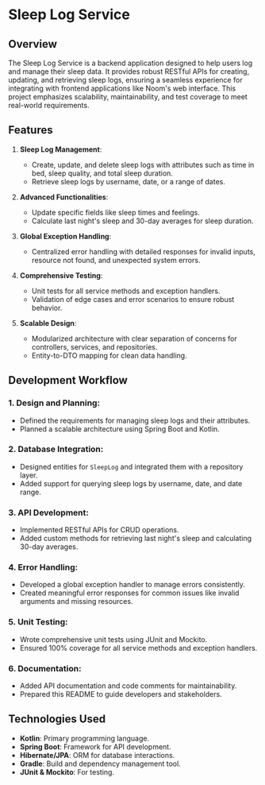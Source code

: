 # Sleep Log Service

## Overview
The Sleep Log Service is a backend application designed to help users log and manage their sleep data. It provides robust RESTful APIs for creating, updating, and retrieving sleep logs, ensuring a seamless experience for integrating with frontend applications like Noom's web interface. This project emphasizes scalability, maintainability, and test coverage to meet real-world requirements.

## Features
1. **Sleep Log Management**:
    - Create, update, and delete sleep logs with attributes such as time in bed, sleep quality, and total sleep duration.
    - Retrieve sleep logs by username, date, or a range of dates.

2. **Advanced Functionalities**:
    - Update specific fields like sleep times and feelings.
    - Calculate last night's sleep and 30-day averages for sleep duration.

3. **Global Exception Handling**:
    - Centralized error handling with detailed responses for invalid inputs, resource not found, and unexpected system errors.

4. **Comprehensive Testing**:
    - Unit tests for all service methods and exception handlers.
    - Validation of edge cases and error scenarios to ensure robust behavior.

5. **Scalable Design**:
    - Modularized architecture with clear separation of concerns for controllers, services, and repositories.
    - Entity-to-DTO mapping for clean data handling.

## Development Workflow

### 1. **Design and Planning**:
- Defined the requirements for managing sleep logs and their attributes.
- Planned a scalable architecture using Spring Boot and Kotlin.

### 2. **Database Integration**:
- Designed entities for `SleepLog` and integrated them with a repository layer.
- Added support for querying sleep logs by username, date, and date range.

### 3. **API Development**:
- Implemented RESTful APIs for CRUD operations.
- Added custom methods for retrieving last night's sleep and calculating 30-day averages.

### 4. **Error Handling**:
- Developed a global exception handler to manage errors consistently.
- Created meaningful error responses for common issues like invalid arguments and missing resources.

### 5. **Unit Testing**:
- Wrote comprehensive unit tests using JUnit and Mockito.
- Ensured 100% coverage for all service methods and exception handlers.

### 6. **Documentation**:
- Added API documentation and code comments for maintainability.
- Prepared this README to guide developers and stakeholders.

## Technologies Used
- **Kotlin**: Primary programming language.
- **Spring Boot**: Framework for API development.
- **Hibernate/JPA**: ORM for database interactions.
- **Gradle**: Build and dependency management tool.
- **JUnit & Mockito**: For testing.
